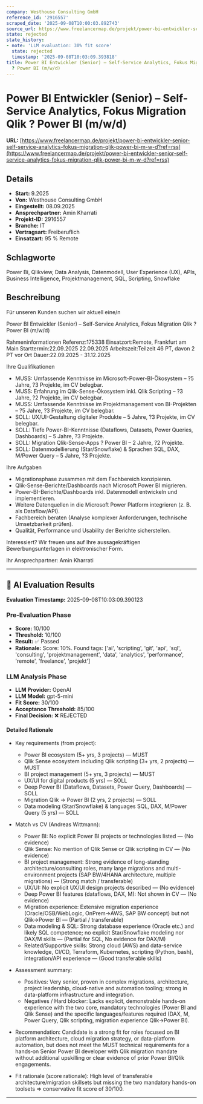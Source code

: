```yaml
---
company: Westhouse Consulting GmbH
reference_id: '2916557'
scraped_date: '2025-09-08T10:00:03.892743'
source_url: https://www.freelancermap.de/projekt/power-bi-entwickler-senior-self-service-analytics-fokus-migration-qlik-power-bi-m-w-d?ref=rss
state: rejected
state_history:
- note: 'LLM evaluation: 30% fit score'
  state: rejected
  timestamp: '2025-09-08T10:03:09.393818'
title: Power BI Entwickler (Senior) – Self-Service Analytics, Fokus Migration Qlik
  ? Power BI (m/w/d)
---
```



# Power BI Entwickler (Senior) – Self-Service Analytics, Fokus Migration Qlik ? Power BI (m/w/d)
**URL:** [https://www.freelancermap.de/projekt/power-bi-entwickler-senior-self-service-analytics-fokus-migration-qlik-power-bi-m-w-d?ref=rss](https://www.freelancermap.de/projekt/power-bi-entwickler-senior-self-service-analytics-fokus-migration-qlik-power-bi-m-w-d?ref=rss)
## Details
- **Start:** 9.2025
- **Von:** Westhouse Consulting GmbH
- **Eingestellt:** 08.09.2025
- **Ansprechpartner:** Amin Kharrati
- **Projekt-ID:** 2916557
- **Branche:** IT
- **Vertragsart:** Freiberuflich
- **Einsatzart:** 95
                                                % Remote

## Schlagworte
Power Bi, Qlikview, Data Analysis, Datenmodell, User Experience (UX), APIs, Business Intelligence, Projektmanagement, SQL, Scripting, Snowflake

## Beschreibung
Für unseren Kunden suchen wir aktuell eine/n

Power BI Entwickler (Senior) – Self-Service Analytics, Fokus Migration Qlik ? Power BI (m/w/d)

Rahmeninformationen
Referenz:175338
Einsatzort:Remote, Frankfurt am Main
Starttermin:22.09.2025 22.09.2025
Arbeitszeit:Teilzeit 46 PT, davon 2 PT vor Ort
Dauer:22.09.2025 - 31.12.2025

Ihre Qualifikationen
- MUSS: Umfassende Kenntnisse im Microsoft-Power-BI-Ökosystem – ?5 Jahre, ?3 Projekte, im CV belegbar.
- MUSS: Erfahrung im Qlik-Sense-Ökosystem inkl. Qlik Scripting – ?3 Jahre, ?2 Projekte, im CV belegbar.
- MUSS: Umfassende Kenntnisse im Projektmanagement von BI-Projekten – ?5 Jahre, ?3 Projekte, im CV belegbar.
- SOLL: UX/UI-Gestaltung digitaler Produkte – 5 Jahre, ?3 Projekte, im CV belegbar.
- SOLL: Tiefe Power-BI-Kenntnisse (Dataflows, Datasets, Power Queries, Dashboards) – 5 Jahre, ?3 Projekte.
- SOLL: Migration Qlik-Sense-Apps ? Power BI – 2 Jahre, ?2 Projekte.
- SOLL: Datenmodellierung (Star/Snowflake) & Sprachen SQL, DAX, M/Power Query – 5 Jahre, ?3 Projekte.

Ihre Aufgaben
- Migrationsphase zusammen mit dem Fachbereich konzipieren.
- Qlik-Sense-Berichte/Dashboards nach Microsoft Power BI migrieren.
- Power-BI-Berichte/Dashboards inkl. Datenmodell entwickeln und implementieren.
- Weitere Datenquellen in die Microsoft Power Platform integrieren (z. B. als Dataflow/API).
- Fachbereich beraten (Analyse komplexer Anforderungen, technische Umsetzbarkeit prüfen).
- Qualität, Performance und Usability der Berichte sicherstellen.

Interessiert?
Wir freuen uns auf Ihre aussagekräftigen Bewerbungsunterlagen in elektronischer Form.

Ihr Ansprechpartner:
Amin Kharrati

---

## 🤖 AI Evaluation Results

**Evaluation Timestamp:** 2025-09-08T10:03:09.390123

### Pre-Evaluation Phase
- **Score:** 10/100
- **Threshold:** 10/100
- **Result:** ✅ Passed
- **Rationale:** Score: 10%. Found tags: ['ai', 'scripting', 'git', 'api', 'sql', 'consulting', 'projektmanagement', 'data', 'analytics', 'performance', 'remote', 'freelance', 'projekt']

### LLM Analysis Phase
- **LLM Provider:** OpenAI
- **LLM Model:** gpt-5-mini
- **Fit Score:** 30/100
- **Acceptance Threshold:** 85/100
- **Final Decision:** ❌ REJECTED

#### Detailed Rationale
- Key requirements (from project):
  - Power BI ecosystem (5+ yrs, 3 projects) — MUST
  - Qlik Sense ecosystem including Qlik scripting (3+ yrs, 2 projects) — MUST
  - BI project management (5+ yrs, 3 projects) — MUST
  - UX/UI for digital products (5 yrs) — SOLL
  - Deep Power BI (Dataflows, Datasets, Power Query, Dashboards) — SOLL
  - Migration Qlik -> Power BI (2 yrs, 2 projects) — SOLL
  - Data modeling (Star/Snowflake) & languages SQL, DAX, M/Power Query (5 yrs) — SOLL

- Match vs CV (Andreas Wittmann):
  - Power BI: No explicit Power BI projects or technologies listed — (No evidence)
  - Qlik Sense: No mention of Qlik Sense or Qlik scripting in CV — (No evidence)
  - BI project management: Strong evidence of long-standing architecture/consulting roles, many large migrations and multi-environment projects (SAP BW/4HANA architecture, multiple migrations) — (Strong match / transferable)
  - UX/UI: No explicit UX/UI design projects described — (No evidence)
  - Deep Power BI features (dataflows, DAX, M): Not shown in CV — (No evidence)
  - Migration experience: Extensive migration experience (Oracle/OSB/WebLogic, OnPrem->AWS, SAP BW concept) but not Qlik->Power BI — (Partial / transferable)
  - Data modeling & SQL: Strong database experience (Oracle etc.) and likely SQL competence; no explicit Star/Snowflake modeling nor DAX/M skills — (Partial for SQL, No evidence for DAX/M)
  - Related/Supportive skills: Strong cloud (AWS) and data-service knowledge, CI/CD, Terraform, Kubernetes, scripting (Python, bash), integration/API experience — (Good transferable skills)

- Assessment summary:
  - Positives: Very senior, proven in complex migrations, architecture, project leadership, cloud-native and automation tooling; strong in data-platform infrastructure and integration.
  - Negatives / Hard blocker: Lacks explicit, demonstrable hands‑on experience with the two core, mandatory technologies (Power BI and Qlik Sense) and the specific languages/features required (DAX, M, Power Query, Qlik scripting, migration experience Qlik->Power BI).

- Recommendation: Candidate is a strong fit for roles focused on BI platform architecture, cloud migration strategy, or data-platform automation, but does not meet the MUST technical requirements for a hands‑on Senior Power BI developer with Qlik migration mandate without additional upskilling or clear evidence of prior Power BI/Qlik engagements.

- Fit rationale (score rationale): High level of transferable architecture/migration skillsets but missing the two mandatory hands-on toolsets => conservative fit score of 30/100.

---
